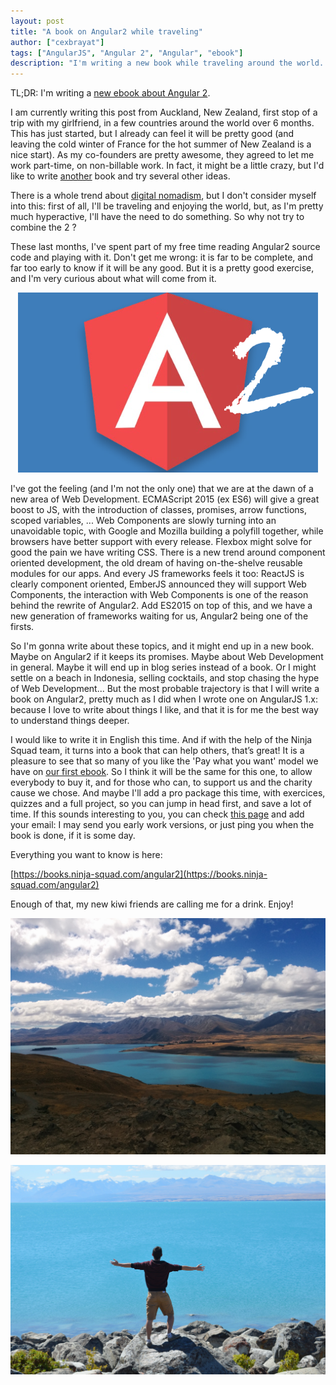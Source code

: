 ```yaml
---
layout: post
title: "A book on Angular2 while traveling"
author: ["cexbrayat"]
tags: ["AngularJS", "Angular 2", "Angular", "ebook"]
description: "I'm writing a new book while traveling around the world. Check https://books.ninja-squad.com/angular2 for more details, and read this blog post if you want to know why."
---
```


TL;DR: I'm writing a [new ebook about Angular 2](https://books.ninja-squad.com/angular2).

I am currently writing this post from Auckland, New Zealand, first stop of a trip with my girlfriend, in a few countries around the world over 6 months. This has just started, but I already can feel it will be pretty good (and leaving the cold winter of France for the hot summer of New Zealand is a nice start). As my co-founders are pretty awesome, they agreed to let me work part-time, on non-billable work. In fact, it might be a little crazy, but I'd like to write [another](https://books.ninja-squd.com/angularjs) book and try several other ideas.

There is a whole trend about [digital nomadism](http://en.wikipedia.org/wiki/Digital_nomad), but I don't consider myself into this: first of all, I'll be traveling and enjoying the world, but, as I'm pretty much hyperactive, I'll have the need to do something. So why not try to combine the 2 ?

These last months, I've spent part of my free time reading Angular2 source code and playing with it. Don't get me wrong: it is far to be complete, and far too early to know if it will be any good. But it is a pretty good exercise, and I'm very curious about what will come from it.

<p style="text-align:center;"><img src="/assets/images/ng2-ebook/ng2-logo.png" alt="Unofficial Angular2 logo" /></p>

I've got the feeling (and I'm not the only one) that we are at the dawn of a new area of Web Development. ECMAScript 2015 (ex ES6) will give a great boost to JS, with the introduction of classes, promises, arrow functions, scoped variables, ... Web Components are slowly turning into an unavoidable topic, with Google and Mozilla building a polyfill together, while browsers have better support with every release. Flexbox might solve for good the pain we have writing CSS. There is a new trend around component oriented development, the old dream of having on-the-shelve reusable modules for our apps. And every JS frameworks feels it too: ReactJS is clearly component oriented, EmberJS announced they will support Web Components, the interaction with Web Components is one of the reason behind the rewrite of Angular2. Add ES2015 on top of this, and we have a new generation of frameworks waiting for us, Angular2 being one of the firsts.

So I'm gonna write about these topics, and it might end up in a new book. Maybe on Angular2 if it keeps its promises. Maybe about Web Development in general. Maybe it will end up in blog series instead of a book. Or I might settle on a beach in Indonesia, selling cocktails, and stop chasing the hype of Web Development... But the most probable trajectory is that I will write a book on Angular2, pretty much as I did when I wrote one on AngularJS 1.x: because I love to write about things I like, and that it is for me the best way to understand things deeper.

I would like to write it in English this time. And if with the help of the Ninja Squad team, it turns into a book that can help others, that’s great! It is a pleasure to see that so many of you like the 'Pay what you want' model we have on [our first ebook](https://books.ninja-squad.com/angularjs). So I think it will be the same for this one, to allow everybody to buy it, and for those who can, to support us and the charity cause we chose. And maybe I'll add a pro package this time, with exercices, quizzes and a full project, so you can jump in head first, and save a lot of time. If this sounds interesting to you, you can check [this page](https://books.ninja-squad.com/angular2) and add your email: I may send you early work versions, or just ping you when the book is done, if it is some day.

Everything you want to know is here:

[https://books.ninja-squad.com/angular2](https://books.ninja-squad.com/angular2)

Enough of that, my new kiwi friends are calling me for a drink. Enjoy!

<p style="text-align:center;"><img class="img-polaroid" src="/assets/images/ng2-ebook/nz1.jpg" alt="New Zealand is pretty awemsome" /></p>
<p style="text-align:center;"><img class="img-polaroid" src="/assets/images/ng2-ebook/nz2.jpg" alt="New Zealand is pretty awemsome, again" /></p>

